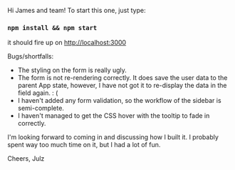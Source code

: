 Hi James and team! To start this one, just type:
### `npm install && npm start`

it should fire up on [http://localhost:3000](http://localhost:3000)

Bugs/shortfalls:
* The styling on the form is really ugly.
* The form is not re-rendering correctly. It does save the user data to the parent App state, however, I have not got it to re-display the data in the field again. : (
* I haven't added any form validation, so the workflow of the sidebar is semi-complete.
* I haven't managed to get the CSS hover with the tooltip to fade in correctly.

I'm looking forward to coming in and discussing how I built it. I probably spent way too much time on it, but I had a lot of fun. 

Cheers,
Julz
